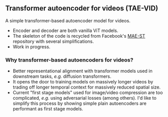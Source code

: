 ## Transformer autoencoder for videos (TAE-VID)

A simple transformer-based autoencoder model for videos.

- Encoder and decoder are both vanilla ViT models.
- The skeleton of the code is recycled from Facebook's [MAE-ST](https://github.com/facebookresearch/mae_st) repository with several simplifications.
- Work in progress.

### Why transformer-based autoencoders for videos?

- Better representational alignment with transformer models used in downstream tasks, *e.g.* diffusion transformers.
- It opens the door to training models on massively longer videos by trading off longer temporal context for massively reduced spatial size.
- Current "first stage models" used for image/video compression are too complicated, *e.g.* using adversarial losses (among others). I'd like to simplify this process by showing simple plain autoencoders are performant as first stage models.